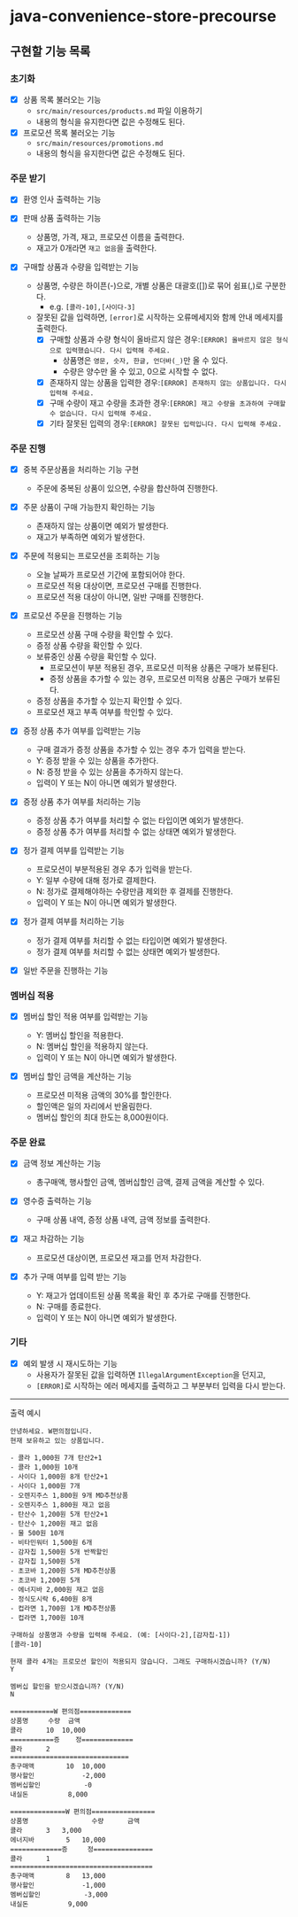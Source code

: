 # java-convenience-store-precourse

## 구현할 기능 목록

### 초기화

- [x] 상품 목록 불러오는 기능
    - `src/main/resources/products.md` 파일 이용하기
    - 내용의 형식을 유지한다면 값은 수정해도 된다.
- [x] 프로모션 목록 불러오는 기능
    - `src/main/resources/promotions.md`
    - 내용의 형식을 유지한다면 값은 수정해도 된다.

### 주문 받기

- [x] 환영 인사 출력하는 기능

- [x] 판매 상품 출력하는 기능
    - 상품명, 가격, 재고, 프로모션 이름을 출력한다.
    - 재고가 0개라면 `재고 없음`을 출력한다.

- [x] 구매할 상품과 수량을 입력받는 기능
    - 상품명, 수량은 하이픈(-)으로, 개별 상품은 대괄호([])로 묶어 쉼표(,)로 구분한다.
        - e.g. `[콜라-10],[사이다-3]`
    - 잘못된 값을 입력하면, `[error]`로 시작하는 오류메세지와 함께 안내 메세지를 출력한다.
        - [x] 구매할 상품과 수량 형식이 올바르지 않은 경우:`[ERROR] 올바르지 않은 형식으로 입력했습니다. 다시 입력해 주세요.`
            - 상품명은 `영문, 숫자, 한글, 언더바(_)`만 올 수 있다.
            - 수량은 양수만 올 수 있고, 0으로 시작할 수 없다.
        - [x] 존재하지 않는 상품을 입력한 경우:`[ERROR] 존재하지 않는 상품입니다. 다시 입력해 주세요.`
        - [x] 구매 수량이 재고 수량을 초과한 경우:`[ERROR] 재고 수량을 초과하여 구매할 수 없습니다. 다시 입력해 주세요.`
        - [x] 기타 잘못된 입력의 경우:`[ERROR] 잘못된 입력입니다. 다시 입력해 주세요.`

### 주문 진행

- [x] 중복 주문상품을 처리하는 기능 구현
    - 주문에 중복된 상품이 있으면, 수량을 합산하여 진행한다.

- [x] 주문 상품이 구매 가능한지 확인하는 기능
    - 존재하지 않는 상품이면 예외가 발생한다.
    - 재고가 부족하면 예외가 발생한다.

- [x] 주문에 적용되는 프로모션을 조회하는 기능
    - 오늘 날짜가 프로모션 기간에 포함되어야 한다.
    - 프로모션 적용 대상이면, 프로모션 구매를 진행한다.
    - 프로모션 적용 대상이 아니면, 일반 구매를 진행한다.

- [x] 프로모션 주문을 진행하는 기능
    - 프로모션 상품 구매 수량을 확인할 수 있다.
    - 증정 상품 수량을 확인할 수 있다.
    - 보류중인 상품 수량을 확인할 수 있다.
        - 프로모션이 부분 적용된 경우, 프로모션 미적용 상품은 구매가 보류된다.
        - 증정 상품을 추가할 수 있는 경우, 프로모션 미적용 상품은 구매가 보류된다.
    - 증정 상품을 추가할 수 있는지 확인할 수 있다.
    - 프로모션 재고 부족 여부를 학인할 수 있다.

- [x] 증정 상품 추가 여부를 입력받는 기능
    - 구매 결과가 증정 상품을 추가할 수 있는 경우 추가 입력을 받는다.
    - Y: 증정 받을 수 있는 상품을 추가한다.
    - N: 증정 받을 수 있는 상품을 추가하지 않는다.
    - 입력이 Y 또는 N이 아니면 예외가 발생한다.

- [x] 증정 상품 추가 여부를 처리하는 기능
    - 증정 상품 추가 여부를 처리할 수 없는 타입이면 예외가 발생한다.
    - 증정 상품 추가 여부를 처리할 수 없는 상태면 예외가 발생한다.

- [x] 정가 결제 여부를 입력받는 기능
    - 프로모션이 부분적용된 경우 추가 입력을 받는다.
    - Y: 일부 수량에 대해 정가로 결제한다.
    - N: 정가로 결제해야하는 수량만큼 제외한 후 결제를 진행한다.
    - 입력이 Y 또는 N이 아니면 예외가 발생한다.

- [x] 정가 결제 여부를 처리하는 기능
    - 정가 결제 여부를 처리할 수 없는 타입이면 예외가 발생한다.
    - 정가 결제 여부를 처리할 수 없는 상태면 예외가 발생한다.

- [x] 일반 주문을 진행하는 기능

### 멤버십 적용

- [x] 멤버십 할인 적용 여부를 입력받는 기능
    - Y: 멤버십 할인을 적용한다.
    - N: 멤버십 할인을 적용하지 않는다.
    - 입력이 Y 또는 N이 아니면 예외가 발생한다.

- [x] 멤버십 할인 금액을 계산하는 기능
    - 프로모션 미적용 금액의 30%를 할인한다.
    - 할인액은 일의 자리에서 반올림한다.
    - 멤버십 할인의 최대 한도는 8,000원이다.

### 주문 완료

- [x] 금액 정보 계산하는 기능
    - 총구매액, 행사할인 금액, 멤버십할인 금액, 결제 금액을 계산할 수 있다.

- [x] 영수증 출력하는 기능
    - 구매 상품 내역, 증정 상품 내역, 금액 정보를 출력한다.

- [x] 재고 차감하는 기능
    - 프로모션 대상이면, 프로모션 재고를 먼저 차감한다.

- [x] 추가 구매 여부를 입력 받는 기능
    - Y: 재고가 업데이트된 상품 목록을 확인 후 추가로 구매를 진행한다.
    - N: 구매를 종료한다.
    - 입력이 Y 또는 N이 아니면 예외가 발생한다.

### 기타

- [x] 예외 발생 시 재시도하는 기능
  - 사용자가 잘못된 값을 입력하면 `IllegalArgumentException`을 던지고,
  - `[ERROR]`로 시작하는 에러 메세지를 출력하고 그 부분부터 입력을 다시 받는다.

---

출력 예시

```text
안녕하세요. W편의점입니다.
현재 보유하고 있는 상품입니다.

- 콜라 1,000원 7개 탄산2+1
- 콜라 1,000원 10개
- 사이다 1,000원 8개 탄산2+1
- 사이다 1,000원 7개
- 오렌지주스 1,800원 9개 MD추천상품
- 오렌지주스 1,800원 재고 없음
- 탄산수 1,200원 5개 탄산2+1
- 탄산수 1,200원 재고 없음
- 물 500원 10개
- 비타민워터 1,500원 6개
- 감자칩 1,500원 5개 반짝할인
- 감자칩 1,500원 5개
- 초코바 1,200원 5개 MD추천상품
- 초코바 1,200원 5개
- 에너지바 2,000원 재고 없음
- 정식도시락 6,400원 8개
- 컵라면 1,700원 1개 MD추천상품
- 컵라면 1,700원 10개

구매하실 상품명과 수량을 입력해 주세요. (예: [사이다-2],[감자칩-1])
[콜라-10]

현재 콜라 4개는 프로모션 할인이 적용되지 않습니다. 그래도 구매하시겠습니까? (Y/N)
Y

멤버십 할인을 받으시겠습니까? (Y/N)
N

===========W 편의점=============
상품명		수량	금액
콜라		10 	10,000
===========증	정=============
콜라		2
==============================
총구매액		10	10,000
행사할인			-2,000
멤버십할인			-0
내실돈			 8,000
```

```text
==============W 편의점================
상품명                수량      금액
콜라		3 	3,000
에너지바 		5 	10,000
=============증     정===============
콜라		1
====================================
총구매액		8	13,000
행사할인			-1,000
멤버십할인			-3,000
내실돈			 9,000
```
